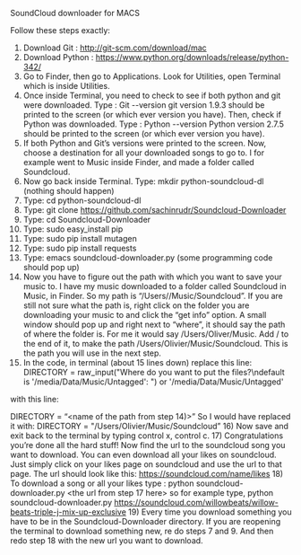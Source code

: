 SoundCloud downloader for MACS

Follow these steps exactly:

1) Download Git  : http://git-scm.com/download/mac
2) Download Python : https://www.python.org/downloads/release/python-342/
3) Go to Finder, then go to Applications. Look for Utilities, open Terminal which is inside Utilities.
4) Once inside Terminal, you need to check to see if both python and git were downloaded.  Type : Git --version
git version 1.9.3 should be printed to the screen (or which ever version you have).
Then, check if Python was downloaded.  Type : Python --version
Python version 2.7.5 should be printed to the screen (or which ever version you have).
5) If both Python and Git’s versions were printed to the screen. Now, choose a destination for all your downloaded songs to go to.  I for example went to Music inside Finder, and made a folder called Soundcloud.
6) Now go back inside Terminal. Type: mkdir python-soundcloud-dl (nothing should happen)
7) Type: cd python-soundcloud-dl
8) Type: git clone https://github.com/sachinrudr/Soundcloud-Downloader
9) Type: cd Soundcloud-Downloader
10)  Type: sudo easy_install pip
11) Type: sudo pip install mutagen
12) Type: sudo pip install requests
13)  Type: emacs soundcloud-downloader.py (some programming code should pop up)
14)  Now you have to figure out the path with which you want to save your music to. I have my music downloaded to a folder called Soundcloud in Music, in Finder.
So my path is “/Users/<your name here>/Music/Soundcloud”. If you are still not sure what the path is, right click on the folder you are downloading your music to and click the “get info” option. A small window should pop up and right next to “where”, it should say the path of where the folder is. For me it would say /Users/Oliver/Music. Add /<name of folder> to the end of it, to make the path /Users/Olivier/Music/Soundcloud. This is the path you will use in the next step.
15)  In the code, in terminal (about 15 lines down)
replace this line:
DIRECTORY = raw_input("Where do you want to put the files?\ndefault is '/media/Data/Music/Untagged': ") or '/media/Data/Music/Untagged'

with this line:

DIRECTORY = “<name of the path from step 14)>”
So I would have replaced it with: 
DIRECTORY = "/Users/Olivier/Music/Soundcloud”
16) Now save and exit back to the terminal by typing control x, control c.
17) Congratulations you’re done all the hard stuff! Now find the url to the soundcloud song you want to download. You can even download all your likes on soundcloud. Just simply click on your likes page on soundcloud and use the url to that page. The url should look like this: https://soundcloud.com/name/likes 
18) To download a song or all your likes type : 
python soundcloud-downloader.py <the url from step 17 here>
so for example type, 
python soundcloud-downloader.py https://soundcloud.com/willowbeats/willow-beats-triple-j-mix-up-exclusive
19)  Every time you download something you have to be in the 
Soundcloud-Downloader directory. If you are reopening the terminal to download something new, re do steps 7 and 9. And then redo step 18 with the new url you want to download.
